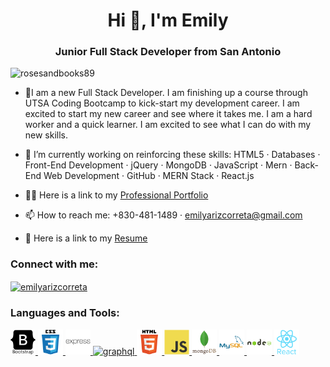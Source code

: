 <h1 align="center">Hi 👋, I'm Emily</h1>
<h3 align="center">Junior Full Stack Developer from San Antonio</h3>

<p align="left"> <img src="https://komarev.com/ghpvc/?username=rosesandbooks89&label=Profile%20views&color=0e75b6&style=flat" alt="rosesandbooks89" /> </p>

- 💬I am a new Full Stack Developer. I am finishing up a course through UTSA Coding Bootcamp to kick-start my development career. I am excited to start my new career and see where it takes me. I am a hard worker and a quick learner. I am excited to see what I can do with my new skills.

- 🌱 I’m currently working on reinforcing these skills: HTML5 · Databases · Front-End Development · jQuery · MongoDB · JavaScript · Mern · Back-End Web Development · GitHub · MERN Stack · React.js

- 👨‍💻 Here is a link to my [Professional Portfolio](https://rosesandbooks89.github.io/my-professional-portfolio/)


- 📫 How to reach me: +830-481-1489 · emilyarizcorreta@gmail.com 

- 📄 Here is a link to my [Resume](https://drive.google.com/file/d/1toyvvTaNCDQ7gchs5Oq_aUOG4ToTbNSV/view?usp=sharing)

<h3 align="left">Connect with me:</h3>
<p align="left">
<a href="https://linkedin.com/in/emilyarizcorreta" target="blank"><img align="center" src="https://raw.githubusercontent.com/rahuldkjain/github-profile-readme-generator/master/src/images/icons/Social/linked-in-alt.svg" alt="emilyarizcorreta" height="30" width="40" /></a>
</p>

<h3 align="left">Languages and Tools:</h3>
<p align="left"> <a href="https://getbootstrap.com" target="_blank" rel="noreferrer"> <img src="https://raw.githubusercontent.com/devicons/devicon/master/icons/bootstrap/bootstrap-plain-wordmark.svg" alt="bootstrap" width="40" height="40"/> </a> <a href="https://www.w3schools.com/css/" target="_blank" rel="noreferrer"> <img src="https://raw.githubusercontent.com/devicons/devicon/master/icons/css3/css3-original-wordmark.svg" alt="css3" width="40" height="40"/> </a> <a href="https://expressjs.com" target="_blank" rel="noreferrer"> <img src="https://raw.githubusercontent.com/devicons/devicon/master/icons/express/express-original-wordmark.svg" alt="express" width="40" height="40"/> </a> <a href="https://graphql.org" target="_blank" rel="noreferrer"> <img src="https://www.vectorlogo.zone/logos/graphql/graphql-icon.svg" alt="graphql" width="40" height="40"/> </a> <a href="https://www.w3.org/html/" target="_blank" rel="noreferrer"> <img src="https://raw.githubusercontent.com/devicons/devicon/master/icons/html5/html5-original-wordmark.svg" alt="html5" width="40" height="40"/> </a> <a href="https://developer.mozilla.org/en-US/docs/Web/JavaScript" target="_blank" rel="noreferrer"> <img src="https://raw.githubusercontent.com/devicons/devicon/master/icons/javascript/javascript-original.svg" alt="javascript" width="40" height="40"/> </a> <a href="https://www.mongodb.com/" target="_blank" rel="noreferrer"> <img src="https://raw.githubusercontent.com/devicons/devicon/master/icons/mongodb/mongodb-original-wordmark.svg" alt="mongodb" width="40" height="40"/> </a> <a href="https://www.mysql.com/" target="_blank" rel="noreferrer"> <img src="https://raw.githubusercontent.com/devicons/devicon/master/icons/mysql/mysql-original-wordmark.svg" alt="mysql" width="40" height="40"/> </a> <a href="https://nodejs.org" target="_blank" rel="noreferrer"> <img src="https://raw.githubusercontent.com/devicons/devicon/master/icons/nodejs/nodejs-original-wordmark.svg" alt="nodejs" width="40" height="40"/> </a> <a href="https://reactjs.org/" target="_blank" rel="noreferrer"> <img src="https://raw.githubusercontent.com/devicons/devicon/master/icons/react/react-original-wordmark.svg" alt="react" width="40" height="40"/> </a> </p>

